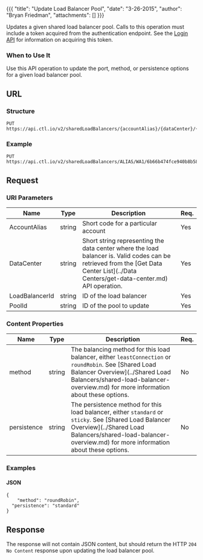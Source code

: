 {{{
  "title": "Update Load Balancer Pool",
  "date": "3-26-2015",
  "author": "Bryan Friedman",
  "attachments": []
}}}

Updates a given shared load balancer pool. Calls to this operation must include a token acquired from the authentication endpoint. See the [Login API](../Authentication/login.md) for information on acquiring this token.

### When to Use It

Use this API operation to update the port, method, or persistence options for a given load balancer pool.

## URL

### Structure

    PUT https://api.ctl.io/v2/sharedLoadBalancers/{accountAlias}/{dataCenter}/{loadBalancerId}/pools/{poolId}

### Example

    PUT https://api.ctl.io/v2/sharedLoadBalancers/ALIAS/WA1/6b66b474fce940b8b581242709b5b2f0/pools/40150dde098640e8b993de0e7417afc4

## Request

### URI Parameters

| Name | Type | Description | Req. |
| --- | --- | --- | --- |
| AccountAlias | string | Short code for a particular account | Yes |
| DataCenter | string | Short string representing the data center where the load balancer is. Valid codes can be retrieved from the [Get Data Center List](../Data Centers/get-data-center.md) API operation. | Yes |
| LoadBalancerId | string | ID of the load balancer | Yes |
| PoolId | string | ID of the pool to update | Yes |

### Content Properties

| Name | Type | Description | Req. |
| --- | --- | --- | --- |
| method | string | The balancing method for this load balancer, either `leastConnection` or `roundRobin`. See [Shared Load Balancer Overview](../Shared Load Balancers/shared-load-balancer-overview.md) for more information about these options. | No |
| persistence | string | The persistence method for this load balancer, either `standard` or `sticky`. See [Shared Load Balancer Overview](../Shared Load Balancers/shared-load-balancer-overview.md) for more information about these options. | No |

### Examples

#### JSON

    {
        "method": "roundRobin",
      "persistence": "standard"
    }

## Response

The response will not contain JSON content, but should return the HTTP `204 No Content` response upon updating the load balancer pool.
